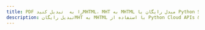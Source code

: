---title: PDF را به  تبدیل کنیدMHTML، MHT به MHTML مبدل رایگان یا Python SDKdescription: تبدیل رایگانMHT به MHTML با استفاده از Python Cloud APIs & SDK همچنین اسناد PDF را در Cloud ایجاد، ویرایش و رندر کنید.---